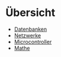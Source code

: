 # Übersicht

* [Datenbanken](db/db)
* [Netzwerke](netzwerke/netzwerke)
* [Microcontroller](microcontroller/microcontroller)
* [Mathe](mathe/mathe)
